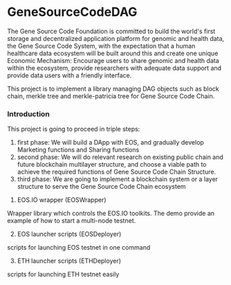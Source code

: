 # GeneSourceCodeDAG

The Gene Source Code Foundation is committed to build the world's first storage
and decentralized application platform for genomic and health data, the Gene Source Code System, with the expectation that a human healthcare data ecosystem will be built around this and create one unique Economic Mechanism: Encourage users to share genomic and health data within the ecosystem, provide researchers with adequate data support and provide data users with a friendly interface.

This project is to implement a library managing DAG objects such as block chain, merkle tree and merkle-patricia tree for Gene Source Code Chain. 

### Introduction

This project is going to proceed in triple steps:

1. first phase: We will build a DApp with EOS, and gradually develop Marketing functions and Sharing functions
2. second phase: We will do relevant research on existing public chain and future blockchain multilayer structure, and choose a viable path to achieve the required functions of Gene Source Code Chain Structure.
3. third phase: We are going to implement a blockchain system or a layer structure to serve the Gene Source Code Chain ecosystem


1) EOS.IO wrapper (EOSWrapper)

Wrapper library which controls the EOS.IO toolkits. The demo provide an example of how to start a multi-node testnet.

2) EOS launcher scripts (EOSDeployer)

scripts for launching EOS testnet in one command

3) ETH launcher scripts (ETHDeployer)

scripts for launching ETH testnet easily



